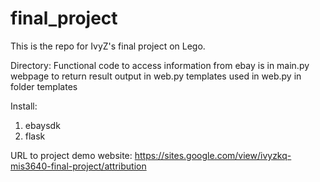 # final_project
This is the repo for IvyZ's final project on Lego.

Directory:
Functional code to access information from ebay is in main.py 
webpage to return result output in web.py
templates used in web.py in folder templates

Install: 
1. ebaysdk 
2. flask 

URL to project demo website: 
https://sites.google.com/view/ivyzkq-mis3640-final-project/attribution
